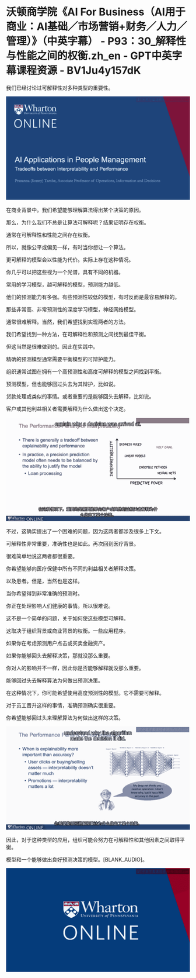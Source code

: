 # 沃顿商学院《AI For Business（AI用于商业：AI基础／市场营销+财务／人力／管理）》（中英字幕） - P93：30_解释性与性能之间的权衡.zh_en - GPT中英字幕课程资源 - BV1Ju4y157dK

我们已经讨论过可解释性对多种类型的重要性。

![](img/dab4278f01173a133cc8b54b20a5261d_1.png)

在商业背景中。我们希望能够理解算法得出某个决策的原因。

那么，为什么我们不总是让算法可解释呢？结果证明存在权衡。

通常在可解释性和性能之间存在权衡。

所以，就像公平或偏见一样，有时当你想让一个算法。

更可解释的模型会以性能为代价。实际上存在这种情况。

你几乎可以把这些视为一个光谱，具有不同的机器。

常用的学习模型，越可解释的模型，预测能力越低。

他们的预测能力有多强。有些预测性较低的模型，有时反而是最容易解释的。

那些非常高、非常预测性的深度学习模型，神经网络模型。

通常很难解释。当然，我们希望找到实现两者的方法。

我们希望找到一种方法，在可解释性和预测之间找到最佳平衡。

但这当然是很难做到的。因此在实践中。

精确的预测模型通常需要平衡模型的可辩护能力。

组织通常试图在拥有一个高预测性和高度可解释的模型之间找到平衡。

预测模型，但也能够回过头去为其辩护，比如说。

贷款处理或类似的事情。或者重要的是能够回头去解释，比如说。

客户或其他利益相关者需要解释为什么做出这个决定。

![](img/dab4278f01173a133cc8b54b20a5261d_3.png)

不过，这确实提出了一个困难的问题，因为这两者都涉及很多上下文。

可解释性非常重要，准确性也是如此。再次回到医疗背景。

很难简单地说这两者都很重要。

你希望能够向医疗保健中所有不同的利益相关者解释决策。

以及患者。但是，当然也是这样。

当你希望得到非常准确的预测时。

你正在处理影响人们健康的事情。所以很难说。

这不是一个简单的问题，关于如何使这些模型可解释。

这取决于组织背景或商业背景的权衡。一些应用程序。

如果你在考虑预测用户点击或买卖金融资产。

如果你能够回头去解释决策，那就没那么重要。

你对人的影响并不一样，因此你是否能够解释就没那么重要。

能够回过头去解释算法为何做出预测决策。

在这种情况下，你可能希望使用高度预测性的模型。它不需要可解释。

对于员工晋升这样的事情，准确预测确实很重要。

你希望能够回过头来理解算法为何做出这样的决策。

![](img/dab4278f01173a133cc8b54b20a5261d_5.png)

因此，对于这种类型的应用，组织可能会努力在可解释性和其他因素之间取得平衡。

模型和一个能够做出良好预测决策的模型。[BLANK_AUDIO]。

![](img/dab4278f01173a133cc8b54b20a5261d_7.png)
